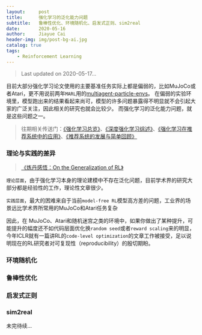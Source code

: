 ```yaml
---
layout:     post
title:      强化学习的泛化能力问题
subtitle:   鲁棒性优化、环境随机化、启发式正则、sim2real
date:       2020-05-16
author:     Jiayue Cai
header-img: img/post-bg-ai.jpg
catalog: true
tags:
    - Reinforcement Learning
---
```



> Last updated on 2020-05-17... 

目前大部分强化学习论文使用的主要基准任务实际上都是偏弱的，比如MuJoCo或者Atari，更不用说前两年`MARL`用的[multiagent-particle-envs](https://github.com/openai/multiagent-particle-envs)。
在偏弱的实验环境里，模型跑出来的结果看起来尚可，模型的许多问题暴露得不明显就不会引起大家的广泛关注，因此相关的研究也就会比较少。 
而强化学习的泛化能力问题，就是这些问题之一。

> 往期相关传送门：[《强化学习总览》](https://coladrill.github.io/2018/12/02/%E5%BC%BA%E5%8C%96%E5%AD%A6%E4%B9%A0%E6%80%BB%E8%A7%88/)、[《深度强化学习综述》](https://coladrill.github.io/2018/10/21/%E6%B7%B1%E5%BA%A6%E5%BC%BA%E5%8C%96%E5%AD%A6%E4%B9%A0%E7%BB%BC%E8%BF%B0/)、[《强化学习在推荐系统中的应用》](https://coladrill.github.io/2018/11/15/%E5%BC%BA%E5%8C%96%E5%AD%A6%E4%B9%A0%E5%9C%A8%E6%8E%A8%E8%8D%90%E7%B3%BB%E7%BB%9F%E4%B8%AD%E7%9A%84%E5%BA%94%E7%94%A8/)、[《推荐系统的发展与简单回顾》](https://coladrill.github.io/2019/12/10/%E6%8E%A8%E8%8D%90%E7%B3%BB%E7%BB%9F%E7%9A%84%E5%8F%91%E5%B1%95%E4%B8%8E%E7%AE%80%E5%8D%95%E5%9B%9E%E9%A1%BE/)

### 理论与实践的差异

> [《炼丹感悟：On the Generalization of RL》](https://mp.weixin.qq.com/s?__biz=MzIwMTc4ODE0Mw==&mid=2247503049&idx=2&sn=1164dcccb7cede8d75a743f9739b1c0f&chksm=96ea1349a19d9a5f792e91088096c2ecbb2dac7a00b6c373eb9848bd87234c97996cbaf89a5f&mpshare=1&scene=23&srcid=0212S6vjRE8w0vvZdvG3o1Zo&sharer_sharetime=1581473512553&sharer_shareid=cc983be31429dfbd5199d63f0d94b825#rd)

`理论层面`，由于强化学习本身的理论建模中不存在泛化问题，目前学术界的研究大部分都是经验性的工作，理论性文章很少。 

`实践层面`，最大的困难来自于当前`model-free RL`模型高方差的问题，工业界的场景远比学术界所常用的MuJoCo和Atari任务复杂

因此，在 MuJoCo、Atari和随机迷宫之类的环境中，如果你做出了某种提升，可能提升的幅度还不如代码层面优化换`random seed`或者`reward scaling`来的明显，今年ICLR就有一篇讲RL的`code-level optimization`的文章工作被接受，足以说明现在的RL研究者对可复现性（reproducibility）的殷切期盼。

### 环境随机化


### 鲁棒性优化


### 启发式正则


### sim2real


未完待续...


